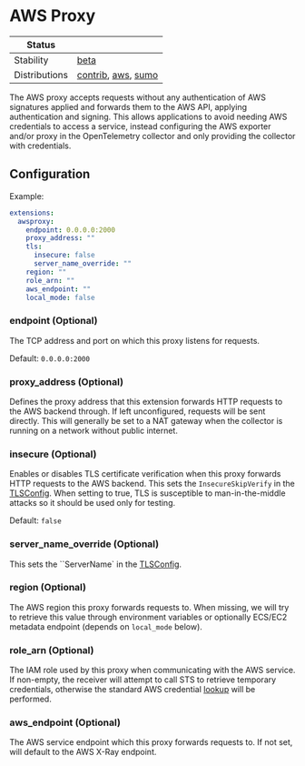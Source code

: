 # AWS Proxy
<!-- status autogenerated section -->
| Status        |           |
| ------------- |-----------|
| Stability     | [beta]  |
| Distributions | [contrib], [aws], [sumo] |

[beta]: https://github.com/open-telemetry/opentelemetry-collector#beta
[contrib]: https://github.com/open-telemetry/opentelemetry-collector-releases/tree/main/distributions/otelcol-contrib
[aws]: https://github.com/aws-observability/aws-otel-collector
[sumo]: https://github.com/SumoLogic/sumologic-otel-collector
<!-- end autogenerated section -->


The AWS proxy accepts requests without any authentication of AWS signatures applied and forwards them to the
AWS API, applying authentication and signing. This allows applications to avoid needing AWS credentials to access
a service, instead configuring the AWS exporter and/or proxy in the OpenTelemetry collector and only providing the
collector with credentials.

## Configuration

Example:

```yaml
extensions:
  awsproxy:
    endpoint: 0.0.0.0:2000
    proxy_address: ""
    tls:
      insecure: false
      server_name_override: ""
    region: ""
    role_arn: ""
    aws_endpoint: ""
    local_mode: false
```

### endpoint (Optional)
The TCP address and port on which this proxy listens for requests.

Default: `0.0.0.0:2000`

### proxy_address (Optional)
Defines the proxy address that this extension forwards HTTP requests to the AWS backend through. If left unconfigured, requests will be sent directly.
This will generally be set to a NAT gateway when the collector is running on a network without public internet.

### insecure (Optional)
Enables or disables TLS certificate verification when this proxy forwards HTTP requests to the AWS backend. This sets the `InsecureSkipVerify` in the [TLSConfig](https://godoc.org/crypto/tls#Config). When setting to true, TLS is susceptible to man-in-the-middle attacks so it should be used only for testing.

Default: `false`

### server_name_override (Optional)
This sets the ``ServerName` in the [TLSConfig](https://godoc.org/crypto/tls#Config).

### region (Optional)
The AWS region this proxy forwards requests to. When missing, we will try to retrieve this value through environment variables or optionally ECS/EC2 metadata endpoint (depends on `local_mode` below).

### role_arn (Optional)
The IAM role used by this proxy when communicating with the AWS service. If non-empty, the receiver will attempt to call STS to retrieve temporary credentials, otherwise the standard AWS credential [lookup](https://docs.aws.amazon.com/sdk-for-go/v1/developer-guide/configuring-sdk.html#specifying-credentials) will be performed.

### aws_endpoint (Optional)
The AWS service endpoint which this proxy forwards requests to. If not set, will default to the AWS X-Ray endpoint.

